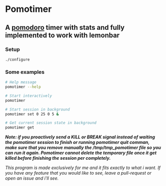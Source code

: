 # Pomotimer
## A [pomodoro](https://en.wikipedia.org/wiki/Pomodoro_Technique) timer with stats and fully implemented to work with lemonbar

### Setup
```console
./configure
```

### Some examples
```sh
# Help message
pomotimer --help

# Start interactively
pomotimer

# Start session in background 
pomotimer set 0 25 0 5 &

# Get current session state in background 
pomotimer get
```
***Note: if you proactively send a KILL or BREAK signal instead of waiting the pomotimer session to finish or running pomotimer quit comman, make sure that you remove manually the /tmp/tmp_pomotimer file so you can run it again. Pomotimer cannot delete the temporary file once it get killed before finishing the session per completely.***


*This program is made exclusively for me and it fits exactly to what i want. If you have any feature that you would like to see, leave a pull-request or open an issue and i'll see.*
